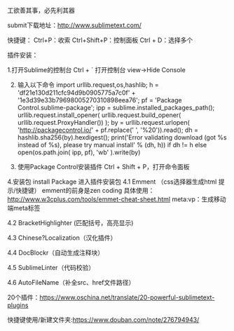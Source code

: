 工欲善其事，必先利其器

submit下载地址：http://www.sublimetext.com/

快捷键： Ctrl+P：收索 Ctrl+Shift+P：控制面板 Ctrl + D：选择多个

插件安装： 

1.打开Sublime的控制台 Ctrl + ` 打开控制台 view->Hide Console 

2. 输入以下命令 import urllib.request,os,hashlib; h = 'df21e130d211cfc94d9b0905775a7c0f' + '1e3d39e33b79698005270310898eea76'; pf = 'Package Control.sublime-package'; ipp = sublime.installed_packages_path(); urllib.request.install_opener( urllib.request.build_opener( urllib.request.ProxyHandler()) ); by = urllib.request.urlopen( 'http://packagecontrol.io/' + pf.replace(' ', '%20')).read(); dh = hashlib.sha256(by).hexdigest(); print('Error validating download (got %s instead of %s), please try manual install' % (dh, h)) if dh != h else open(os.path.join( ipp, pf), 'wb' ).write(by)

3. 使用Package Control安装插件 Ctrl + Shift + P，打开命令面板 

4.安装包 install Package 进入插件安装包 4.1 Emment （css选择器生成html 提示/快捷键） emment的前身是zen coding 具体使用：http://www.w3cplus.com/tools/emmet-cheat-sheet.html meta:vp：生成移动端meta标签

4.2 BracketHighlighter (匹配括号，高亮显示)

4.3 Chinese?Localization（汉化插件）

4.4 DocBlockr（自动生成注释块）

4.5 SublimeLinter（代码校验）

4.6 AutoFileName（补全src、href文件路径）

20个插件：https://www.oschina.net/translate/20-powerful-sublimetext-plugins

快捷键使用/新建文件夹:https://www.douban.com/note/276794943/